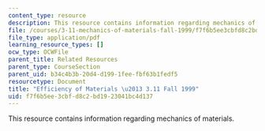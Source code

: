 ```yaml
---
content_type: resource
description: This resource contains information regarding mechanics of materials.
file: /courses/3-11-mechanics-of-materials-fall-1999/f7f6b5ee3cbfd8c2bd1923041bc4d137_MIT3_11F99_efficiency.pdf
file_type: application/pdf
learning_resource_types: []
ocw_type: OCWFile
parent_title: Related Resources
parent_type: CourseSection
parent_uid: b34c4b3b-20d4-d199-1fee-fbf63b1fedf5
resourcetype: Document
title: "Efficiency of Materials \u2013 3.11 Fall 1999"
uid: f7f6b5ee-3cbf-d8c2-bd19-23041bc4d137
---
```

This resource contains information regarding mechanics of materials.

